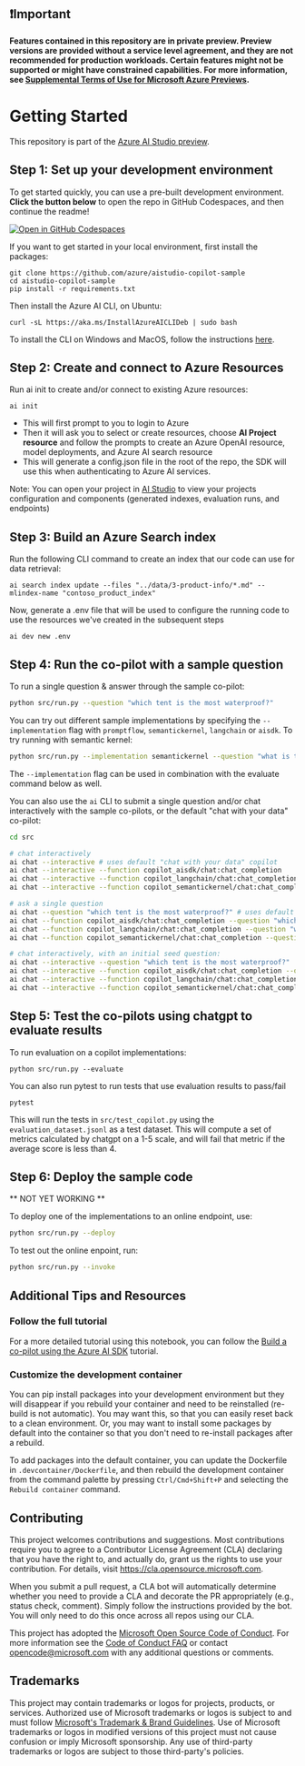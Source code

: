 ## ❗Important

**Features contained in this repository are in private preview. Preview versions are provided without a service level agreement, and they are not recommended for production workloads. Certain features might not be supported or might have constrained capabilities. For more information, see [Supplemental Terms of Use for Microsoft Azure Previews](https://azure.microsoft.com/en-us/support/legal/preview-supplemental-terms/).**

# Getting Started

This repository is part of the [Azure AI Studio preview](https://aka.ms/azureai/docs).

## Step 1: Set up your development environment

To get started quickly, you can use a pre-built development environment. **Click the button below** to open the repo in GitHub Codespaces, and then continue the readme!

[![Open in GitHub Codespaces](https://github.com/codespaces/badge.svg)](https://codespaces.new/Azure/aistudio-copilot-sample/tree/oct-refresh?quickstart=1)

If you want to get started in your local environment, first install the packages:
```
git clone https://github.com/azure/aistudio-copilot-sample
cd aistudio-copilot-sample
pip install -r requirements.txt
```

Then install the Azure AI CLI, on Ubuntu:
```
curl -sL https://aka.ms/InstallAzureAICLIDeb | sudo bash
```

To install the CLI on Windows and MacOS, follow the instructions [here](https://github.com/Azure/azureai-insiders/blob/main/previews/aistudio/how-to/use_azureai_sdk.md#install-the-cli).

## Step 2: Create and connect to Azure Resources

Run ai init to create and/or connect to existing Azure resources:
```
ai init
```

- This will first prompt to you to login to Azure
- Then it will ask you to select or create resources, choose  **AI Project resource** and follow the prompts to create an Azure OpenAI resource, model deployments, and Azure AI  search resource
- This will generate a config.json file in the root of the repo, the SDK will use this when authenticating to Azure AI services.

Note: You can open your project in [AI Studio](https://aka.ms/AzureAIStudio) to view your projects configuration and components (generated indexes, evaluation runs, and endpoints)

## Step 3: Build an Azure Search index

Run the following CLI command to create an index that our code can use for data retrieval:
```
ai search index update --files "../data/3-product-info/*.md" --mlindex-name "contoso_product_index"
```

Now, generate a .env file that will be used to configure the running code to use the resources we've created in the subsequent steps
```
ai dev new .env
```

## Step 4: Run the co-pilot with a sample question

To run a single question & answer through the sample co-pilot:
```bash
python src/run.py --question "which tent is the most waterproof?"
```

You can try out different sample implementations by specifying the `--implementation` flag with `promptflow`, `semantickernel`, `langchain` or `aisdk`. To try running with semantic kernel:

```bash
python src/run.py --implementation semantickernel --question "what is the waterproof rating of the tent I just ordered?"
```

The `--implementation` flag can be used in combination with the evaluate command below as well.

You can also use the `ai` CLI to submit a single question and/or chat interactively with the sample co-pilots, or the default "chat with your data" co-pilot:

```bash
cd src

# chat interactively
ai chat --interactive # uses default "chat with your data" copilot
ai chat --interactive --function copilot_aisdk/chat:chat_completion
ai chat --interactive --function copilot_langchain/chat:chat_completion
ai chat --interactive --function copilot_semantickernel/chat:chat_completion

# ask a single question
ai chat --question "which tent is the most waterproof?" # uses default "chat with your data" copilot
ai chat --function copilot_aisdk/chat:chat_completion --question "which tent is the most waterproof?" 
ai chat --function copilot_langchain/chat:chat_completion --question "which tent is the most waterproof?" 
ai chat --function copilot_semantickernel/chat:chat_completion --question "what is the waterproof rating of the tent I just ordered?"

# chat interactively, with an initial seed question:
ai chat --interactive --question "which tent is the most waterproof?"  # uses default "chat with your data" copilot
ai chat --interactive --function copilot_aisdk/chat:chat_completion --question "which tent is the most waterproof?" 
ai chat --interactive --function copilot_langchain/chat:chat_completion --question "which tent is the most waterproof?" 
ai chat --interactive --function copilot_semantickernel/chat:chat_completion --question "what is the waterproof rating of the tent I just ordered?"
```

## Step 5: Test the co-pilots using chatgpt to evaluate results

To run evaluation on a copilot implementations:
```
python src/run.py --evaluate
```

You can also run pytest to run tests that use evaluation results to pass/fail
```
pytest
```

This will run the tests in `src/test_copilot.py` using the `evaluation_dataset.jsonl` as a test dataset. This will compute a set of metrics calculated by chatgpt on a 1-5 scale, and will fail that metric if the average score is less than 4.

## Step 6: Deploy the sample code

** NOT YET WORKING **

To deploy one of the implementations to an online endpoint, use:
```bash
python src/run.py --deploy
```

To test out the online enpoint, run:
```bash
python src/run.py --invoke 
```

## Additional Tips and Resources


### Follow the full tutorial

For a more detailed tutorial using this notebook, you can follow the [Build a co-pilot using the Azure AI SDK](https://github.com/Azure/azureai-insiders/blob/aistudio-preview/previews/aistudio/tutorials/copilot_with_sdk.md) tutorial.

### Customize the development container

You can pip install packages into your development environment but they will disappear if you rebuild your container and need to be reinstalled (re-build is not automatic). You may want this, so that you can easily reset back to a clean environment. Or, you may want to install some packages by default into the container so that you don't need to re-install packages after a rebuild.

To add packages into the default container, you can update the Dockerfile in `.devcontainer/Dockerfile`, and then rebuild the development container from the command palette by pressing `Ctrl/Cmd+Shift+P` and selecting the `Rebuild container` command.

## Contributing

This project welcomes contributions and suggestions.  Most contributions require you to agree to a
Contributor License Agreement (CLA) declaring that you have the right to, and actually do, grant us
the rights to use your contribution. For details, visit https://cla.opensource.microsoft.com.

When you submit a pull request, a CLA bot will automatically determine whether you need to provide
a CLA and decorate the PR appropriately (e.g., status check, comment). Simply follow the instructions
provided by the bot. You will only need to do this once across all repos using our CLA.

This project has adopted the [Microsoft Open Source Code of Conduct](https://opensource.microsoft.com/codeofconduct/).
For more information see the [Code of Conduct FAQ](https://opensource.microsoft.com/codeofconduct/faq/) or
contact [opencode@microsoft.com](mailto:opencode@microsoft.com) with any additional questions or comments.

## Trademarks

This project may contain trademarks or logos for projects, products, or services. Authorized use of Microsoft 
trademarks or logos is subject to and must follow 
[Microsoft's Trademark & Brand Guidelines](https://www.microsoft.com/en-us/legal/intellectualproperty/trademarks/usage/general).
Use of Microsoft trademarks or logos in modified versions of this project must not cause confusion or imply Microsoft sponsorship.
Any use of third-party trademarks or logos are subject to those third-party's policies.
